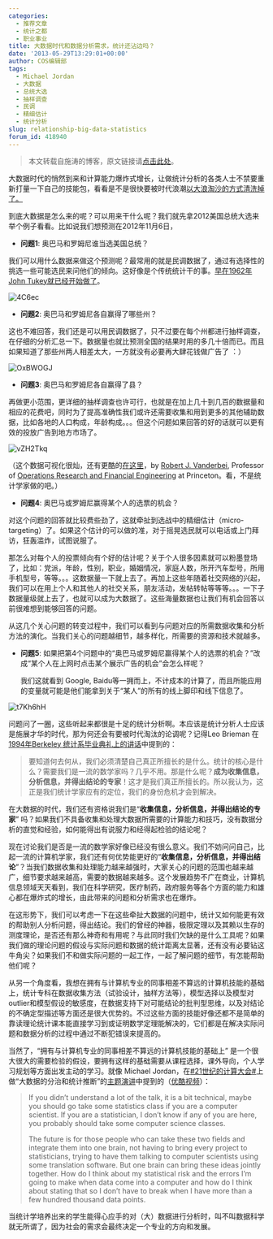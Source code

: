```yaml
---
categories:
  - 推荐文章
  - 统计之都
  - 职业事业
title: 大数据时代和数据分析需求，统计还沾边吗？
date: '2013-05-29T13:29:01+00:00'
author: COS编辑部
tags:
  - Michael Jordan
  - 大数据
  - 总统大选
  - 抽样调查
  - 民调
  - 精细估计
  - 统计分析
slug: relationship-big-data-statistics
forum_id: 418940
---
```


> 本文转载自施涛的博客，原文链接请[点击此处](http://blog.cos.name/taoshi/2013/05/29/%E5%A4%A7%E6%95%B0%E6%8D%AE%E6%97%B6%E4%BB%A3%E5%92%8C%E6%95%B0%E6%8D%AE%E5%88%86%E6%9E%90%E9%9C%80%E6%B1%82%EF%BC%8C%E7%BB%9F%E8%AE%A1%E8%BF%98%E6%B2%BE%E8%BE%B9%E5%90%97%EF%BC%9F/)。

大数据时代的悄然到来和计算能力爆炸式增长，让做统计分析的各类人士不禁要重新打量一下自己的技能包，看看是不是很快要被时代浪潮[以大浪淘沙的方式清洗掉了。](http://normaldeviate.wordpress.com/2013/04/13/data-science-the-end-of-statistics/)

到底大数据是怎么来的呢？可以用来干什么呢？我们就先拿2012美国总统大选来举个例子看看。比如说我们想预测在2012年11月6日，

  * **问题1**: 奥巴马和罗姆尼谁当选美国总统？

我们可以用什么数据来做这个预测呢？最常用的就是民调数据了，通过有选择性的挑选一些可能选民来问他们的倾向。这好像是个传统统计干的事。[早在1962年John Tukey就已经开始做了](http://blog.cos.name/taoshi/2012/07/26/john-and-david/)。
  
![4C6ec](https://uploads.cosx.org/2013/05/4C6ec.jpg)

  * **问题2**: 奥巴马和罗姆尼各自赢得了哪些州？

这也不难回答，我们还是可以用民调数据了，只不过要在每个州都进行抽样调查，在仔细的分析汇总一下。数据量也就比预测全国的结果时用的多几十倍而已。而且如果知道了那些州两人相差太大，一方就没有必要再大肆花钱做广告了 ：）
  
<!--more-->
  
![OxBWOGJ](https://uploads.cosx.org/2013/05/OxBWOGJ.jpg)

  * **问题3**: 奥巴马和罗姆尼各自赢得了县？

再做更小范围，更详细的抽样调查也许可行，也就是在加上几十到几百的数据量和相应的花费吧，同时为了提高准确性我们或许还需要收集和用到更多的其他辅助数据，比如各地的人口构成，年龄构成。。。但这个问题如果回答的好的话就可以更有效的投放广告到地方市场了。
  
![vZH2Tkq](https://uploads.cosx.org/2013/05/vZH2Tkq.jpg)

（这个数据可视化很灿，还有更酷的[在这里](http://www.princeton.edu/~rvdb/JAVA/election2012/)，by [Robert J. Vanderbei](http://www.princeton.edu/~rvdb/), Professor of [Operations Research and Financial Engineering](http://orfe.princeton.edu/) at Princeton。看，不是统计学家做的吧。）

  * **问题4**: 奥巴马或罗姆尼赢得某个人的选票的机会？

对这个问题的回答就比较费些劲了，这就牵扯到选战中的精细估计（micro-targeting）了。如果这个估计的可以做的准，对于摇晃选民就可以电话或上门拜访，狂轰滥炸，试图说服了。

那怎么对每个人的投票倾向有个好的估计呢？关于个人很多因素就可以粉墨登场了，比如：党派，年龄，性别，职业，婚姻情况，家庭人数，所开汽车型号，所用手机型号，等等。。。这数据量一下就上去了。再加上这些年随着社交网络的兴起，我们可以在用上个人和其他人的社交关系，朋友活动，发帖转帖等等等。。。一下子数据量级就上去了，也就可以成为大数据了。这些海量数据也让我们有机会回答以前很难想到能够回答的问题。

从这几个关心问题的转变过程中，我们可以看到与问题对应的所需数据收集和分析方法的演化。当我们关心的问题越细节，越多样化，所需要的资源和技术就越多。

  * **问题5**: 如果把第4个问题中的“奥巴马或罗姆尼赢得某个人的选票的机会？”改成“某个人在上网时点击某个展示广告的机会”会怎么样呢？
  
    我们这就看到 Google, Baidu等一拥而上，不计成本的计算了，而且所能应用的变量就可能是他们能拿到关于“某人”的所有的线上脚印和线下信息了。

![t7Kh6hH](https://uploads.cosx.org/2013/05/t7Kh6hH.png)
  
问题问了一圈，这些听起来都很是十足的统计分析啊。本应该是统计分析人士应该是施展才华的时代，那为何还会有要被时代淘汰的论调呢？记得Leo Brieman 在[1994年Berkeley 统计系毕业典礼上的讲话](/2012/02/what-is-the-stat-dept-25-years-from-now/)中提到的：

> 要知道何去何从，我们必须清楚自己真正所擅长的是什么。统计的核心是什么？需要我们是一流的数学家吗？几乎不用。那是什么呢？**成为收集信息，分析信息，并得出结论的专家**！这才是我们真正所擅长的。所以我认为，这正是我们统计学家应有的定位，我们的身份危机才会到解决。

在大数据的时代，我们还有资格说我们是“**收集信息，分析信息，并得出结论的专家**” 吗？如果我们不具备收集和处理大数据所需要的计算能力和技巧，没有数据分析的直觉和经验，如何能得出有说服力和经得起检验的结论呢？

现在讨论我们是否是一流的数学家好像已经没有很么意义。我们不妨问问自己，比起一流的计算机学家，我们还有何优势能更好的“**收集信息，分析信息，并得出结论**”？当我们数据收集和处理能力越来越强时，大家关心的问题的范围也越来越广，细节要求越来越高，需要的数据越来越多。这个发展趋势不广在商业，计算机信息领域天天看到，我们在科学研究，医疗制药，政府服务等各个方面的能力和雄心都在爆炸式的增长，由此带来的问题和分析需求也在爆炸。

在这形势下，我们可以考虑一下在这些牵扯大数据的问题中，统计又如何能更有效的帮助别人分析问题，得出结论。我们的曾经的神器，极限定理以及其赖以生存的测度理论，是否还有那么神奇和有用呢？与此同时我们欠缺的是什么工具呢？如果我们做的理论问题的假设与实际问题和数据的统计距离太显著，还有没有必要钻这牛角尖？如果我们不和做实际问题的一起工作，一起了解问题的细节，有怎能帮助他们呢？

从另一个角度看，我想在拥有与计算机专业的同事相差不算远的计算机技能的基础上，统计专科在数据收集方法（试验设计，抽样方法等），模型选择以及模型对outlier和模型假设的敏感度，在数据支持下对可能结论的批判型思维，以及对结论的不确定型描述等方面还是很大优势的。不过这些方面的技能好像还都不是简单的靠读理论统计课本能直接学习到或证明数学定理能解决的，它们都是在解决实际问题和数据分析的过程中通过不断犯错误来提高的。

当然了，“拥有与计算机专业的同事相差不算远的计算机技能的基础上” 是一个很大很大的需要检验的假设，要拥有这样的基础需要从课程选择，课外导向，个人学习规划等方面出发主动的学习。就像 Michael Jordan，在[#21世纪的计算大会#](http://huati.weibo.com/k/21%E4%B8%96%E7%BA%AA%E7%9A%84%E8%AE%A1%E7%AE%97%E5%A4%A7%E4%BC%9A?from=510)上做“大数据的分治和统计推断”的[主题演讲](http://blog.cos.name/taoshi/2012/12/18/%E5%A4%A7%E6%95%B0%E6%8D%AE%EF%BC%8C%E7%BB%9F%E8%AE%A1%E7%B2%BE%E5%BA%A6%E4%B8%8E%E8%AE%A1%E7%AE%97%E5%A4%8D%E6%9D%82%E5%BA%A6/)中提到的（[优酷视频](http://v.youku.com/v_show/id_XNDg3ODE1MzU2)）：

> If you didn’t understand a lot of the talk, it is a bit technical, maybe you should go take some statistics class if you are a computer scientist. If you are a statistician, I don’t know if any of you are here, you probably should take some computer science classes.
> 
> The future is for those people who can take these two fields and integrate them into one brain, not having to bring every project to statisticians, trying to have them talking to computer scientists using some translation software. But one brain can bring these ideas jointly together. How do I think about my statistical risk and the errors I’m going to make when data come into a computer and how do I think about stating that so I don’t have to break when I have more than a few hundred thousand data points. 

当统计学培养出来的学生能得心应手的对（大）数据进行分析时，叫不叫数据科学就无所谓了，因为社会的需求会最终决定一个专业的方向和发展。
